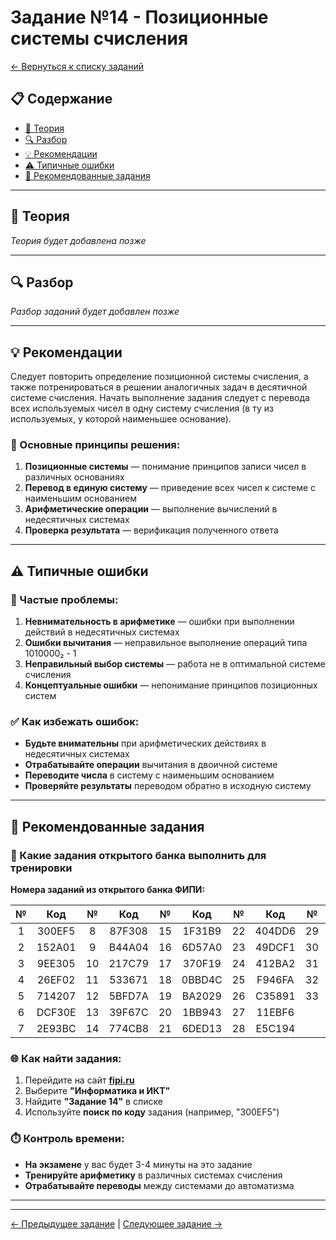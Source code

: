 # Задание №14 - Позиционные системы счисления

[← Вернуться к списку заданий](../README.md)

## 📋 Содержание
- [📖 Теория](#📖-теория)
- [🔍 Разбор](#🔍-разбор)
- [💡 Рекомендации](#💡-рекомендации)
- [⚠️ Типичные ошибки](#⚠️-типичные-ошибки)
- [📝 Рекомендованные задания](#📝-рекомендованные-задания)

---

## 📖 Теория

*Теория будет добавлена позже*

---

## 🔍 Разбор

*Разбор заданий будет добавлен позже*

---

## 💡 Рекомендации

Следует повторить определение позиционной системы счисления, а также потренироваться в решении аналогичных задач в десятичной системе счисления. Начать выполнение задания следует с перевода всех используемых чисел в одну систему счисления (в ту из используемых, у которой наименьшее основание).

### 🔧 Основные принципы решения:

1. **Позиционные системы** — понимание принципов записи чисел в различных основаниях
2. **Перевод в единую систему** — приведение всех чисел к системе с наименьшим основанием
3. **Арифметические операции** — выполнение вычислений в недесятичных системах
4. **Проверка результата** — верификация полученного ответа

---

## ⚠️ Типичные ошибки

### 🚫 Частые проблемы:

1. **Невнимательность в арифметике** — ошибки при выполнении действий в недесятичных системах
2. **Ошибки вычитания** — неправильное выполнение операций типа 1010000₂ - 1
3. **Неправильный выбор системы** — работа не в оптимальной системе счисления
4. **Концептуальные ошибки** — непонимание принципов позиционных систем

### ✅ Как избежать ошибок:

- **Будьте внимательны** при арифметических действиях в недесятичных системах
- **Отрабатывайте операции** вычитания в двоичной системе
- **Переводите числа** в систему с наименьшим основанием
- **Проверяйте результаты** переводом обратно в исходную систему

---

## 📝 Рекомендованные задания

### 🔗 Какие задания открытого банка выполнить для тренировки

**Номера заданий из открытого банка ФИПИ:**

| № | Код | № | Код | № | Код | № | Код | № | Код |
|:-:|:-:|:-:|:-:|:-:|:-:|:-:|:-:|:-:|:-:|
| 1 | 300EF5 | 8 | 87F308 | 15 | 1F31B9 | 22 | 404DD6 | 29 | 0307ED |
| 2 | 152A01 | 9 | B44A04 | 16 | 6D57A0 | 23 | 49DCF1 | 30 | AE42F9 |
| 3 | 9EE305 | 10 | 217C79 | 17 | 370F19 | 24 | 412BA2 | 31 | E894E6 |
| 4 | 26EF02 | 11 | 533671 | 18 | 0BBD4C | 25 | F946FA | 32 | 3AE8FA |
| 5 | 714207 | 12 | 5BFD7A | 19 | BA2029 | 26 | C35891 | 33 | CCFE3B |
| 6 | DCF30E | 13 | 39F67C | 20 | 1BB943 | 27 | 11EBF6 |    |        |
| 7 | 2E93BC | 14 | 774CB8 | 21 | 6DED13 | 28 | E5C194 |    |        |

### 🌐 Как найти задания:

1. Перейдите на сайт **[fipi.ru](https://fipi.ru/ege/otkrytyy-bank-zadaniy-ege)**
2. Выберите **"Информатика и ИКТ"**
3. Найдите **"Задание 14"** в списке
4. Используйте **поиск по коду** задания (например, "300EF5")

### ⏱️ Контроль времени:

- **На экзамене** у вас будет 3-4 минуты на это задание
- **Тренируйте арифметику** в различных системах счисления
- **Отрабатывайте переводы** между системами до автоматизма

---

---

[← Предыдущее задание](task-13.md) | [Следующее задание →](task-15.md)
